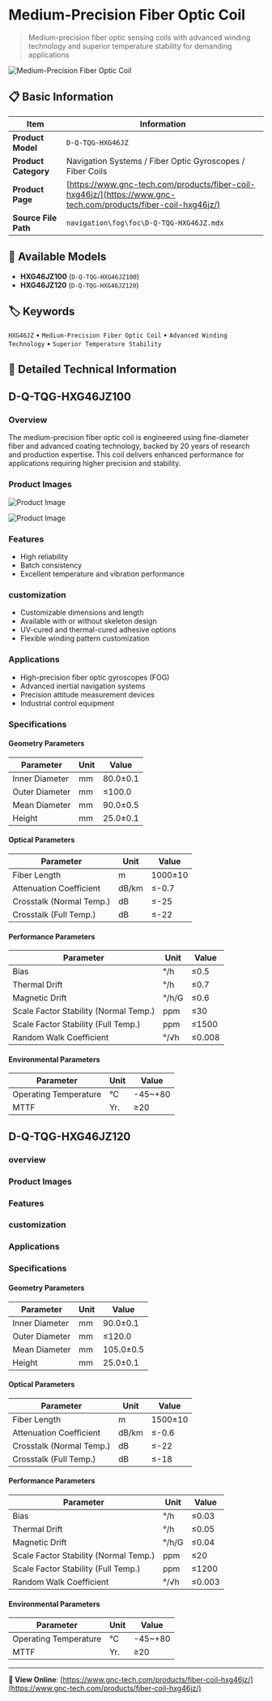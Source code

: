 # Medium-Precision Fiber Optic Coil

> Medium-precision fiber optic sensing coils with advanced winding technology and superior temperature stability for demanding applications

![Medium-Precision Fiber Optic Coil](https://www.gnc-tech.com/images/products/navigation/fog/foc/D-Q-TQG-HXG46JZ/D-Q-TQG-HXG46JZ.webp)

## 📋 Basic Information

| Item | Information |
|------|------|
| **Product Model** | `D-Q-TQG-HXG46JZ` |
| **Product Category** | Navigation Systems / Fiber Optic Gyroscopes / Fiber Coils |
| **Product Page** | [https://www.gnc-tech.com/products/fiber-coil-hxg46jz/](https://www.gnc-tech.com/products/fiber-coil-hxg46jz/) |
| **Source File Path** | `navigation\fog\foc\D-Q-TQG-HXG46JZ.mdx` |

## 🔧 Available Models

- **HXG46JZ100** (`D-Q-TQG-HXG46JZ100`)
- **HXG46JZ120** (`D-Q-TQG-HXG46JZ120`)

## 🏷️ Keywords

`HXG46JZ` • `Medium-Precision Fiber Optic Coil` • `Advanced Winding Technology` • `Superior Temperature Stability`

## 📖 Detailed Technical Information

## D-Q-TQG-HXG46JZ100

### Overview

The medium-precision fiber optic coil is engineered using fine-diameter fiber and advanced coating technology, backed by 20 years of research and production expertise. This coil delivers enhanced performance for applications requiring higher precision and stability.

### Product Images

![Product Image](https://www.gnc-tech.com/products/navigation/fog/foc/D-Q-TQG-HXG46JZ/D-Q-TQG-HXG46JZ-Slide-01.webp)

![Product Image](https://www.gnc-tech.com/products/navigation/fog/foc/D-Q-TQG-HXG46JZ/D-Q-TQG-HXG46JZ-Slide-02.webp)

### Features

- High reliability
- Batch consistency
- Excellent temperature and vibration performance

### customization

- Customizable dimensions and length
- Available with or without skeleton design
- UV-cured and thermal-cured adhesive options
- Flexible winding pattern customization

### Applications

- High-precision fiber optic gyroscopes (FOG)
- Advanced inertial navigation systems
- Precision attitude measurement devices
- Industrial control equipment

### Specifications

#### Geometry Parameters
  
| Parameter | Unit | Value |
| --- | --- | --- |
| Inner Diameter | mm | 80.0±0.1 |
| Outer Diameter | mm | ≤100.0 |
| Mean Diameter | mm | 90.0±0.5 |
| Height | mm | 25.0±0.1 |
#### Optical Parameters
  
| Parameter | Unit | Value |
| --- | --- | --- |
| Fiber Length | m | 1000±10 |
| Attenuation Coefficient | dB/km | ≤-0.7 |
| Crosstalk (Normal Temp.) | dB | ≤-25 |
| Crosstalk (Full Temp.) | dB | ≤-22 |
#### Performance Parameters
  
| Parameter | Unit | Value |
| --- | --- | --- |
| Bias | °/h | ≤0.5 |
| Thermal Drift | °/h | ≤0.7 |
| Magnetic Drift | °/h/G | ≤0.6 |
| Scale Factor Stability (Normal Temp.) | ppm | ≤30 |
| Scale Factor Stability (Full Temp.) | ppm | ≤1500 |
| Random Walk Coefficient | °/√h | ≤0.008 |
#### Environmental Parameters
  
| Parameter | Unit | Value |
| --- | --- | --- |
| Operating Temperature | °C | -45~+80 |
| MTTF | Yr. | ≥20 |
## D-Q-TQG-HXG46JZ120

### overview

### Product Images

### Features

### customization

### Applications

### Specifications

#### Geometry Parameters
  
| Parameter | Unit | Value |
| --- | --- | --- |
| Inner Diameter | mm | 90.0±0.1 |
| Outer Diameter | mm | ≤120.0 |
| Mean Diameter | mm | 105.0±0.5 |
| Height | mm | 25.0±0.1 |
#### Optical Parameters
  
| Parameter | Unit | Value |
| --- | --- | --- |
| Fiber Length | m | 1500±10 |
| Attenuation Coefficient | dB/km | ≤-0.6 |
| Crosstalk (Normal Temp.) | dB | ≤-22 |
| Crosstalk (Full Temp.) | dB | ≤-18 |
#### Performance Parameters
  
| Parameter | Unit | Value |
| --- | --- | --- |
| Bias | °/h | ≤0.03 |
| Thermal Drift | °/h | ≤0.05 |
| Magnetic Drift | °/h/G | ≤0.04 |
| Scale Factor Stability (Normal Temp.) | ppm | ≤20 |
| Scale Factor Stability (Full Temp.) | ppm | ≤1200 |
| Random Walk Coefficient | °/√h | ≤0.003 |
#### Environmental Parameters
  
| Parameter | Unit | Value |
| --- | --- | --- |
| Operating Temperature | °C | -45~+80 |
| MTTF | Yr. | ≥20 |
---

**🔗 View Online**: [https://www.gnc-tech.com/products/fiber-coil-hxg46jz/](https://www.gnc-tech.com/products/fiber-coil-hxg46jz/)
